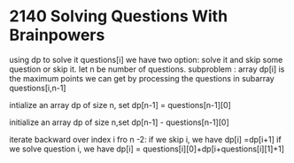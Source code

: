 # 2140 Solving Questions With Brainpowers

using dp to solve it
questions[i] we have two option: solve it and skip some question or skip it.
let n be number of questions.
subproblem : array dp[i] is the maximum points we can get by processing the questions in subarray
questions[i,n-1]

intialize an array dp of size n, set dp[n-1] = questions[n-1][0]

initialize an array dp of size n,set dp[n-1] - questions[n-1][0]

iterate backward over index i fro n -2:
    if we skip i, we have dp[i] =dp[i+1]
    if we solve question i, we have dp[i] = questions[i][0]+dp[i+questions[i][1]+1]

